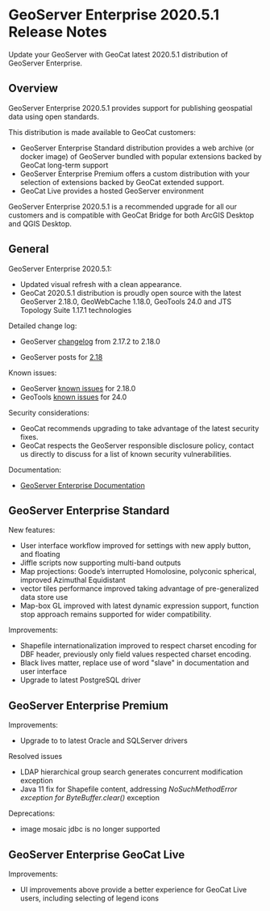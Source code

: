 GeoServer Enterprise 2020.5.1 Release Notes
===========================================

Update your GeoServer with GeoCat latest 2020.5.1 distribution of GeoServer Enterprise.

Overview
--------

GeoServer Enterprise 2020.5.1 provides support for publishing geospatial data using open standards.

This distribution is made available to GeoCat customers:

* GeoServer Enterprise Standard distribution provides a web archive (or docker image) of GeoServer bundled with popular extensions backed by GeoCat long-term support
* GeoServer Enterprise Premium offers a custom distribution with your selection of extensions backed by GeoCat extended support.
* GeoCat Live provides a hosted GeoServer environment

GeoServer Enterprise 2020.5.1 is a recommended upgrade for all our customers and is compatible with GeoCat Bridge for both ArcGIS Desktop and QGIS Desktop.

General
-------

GeoServer Enterprise 2020.5.1:

* Updated visual refresh with a clean appearance.
* GeoCat 2020.5.1 distribution is proudly open source with the latest GeoServer 2.18.0, GeoWebCache 1.18.0, GeoTools 24.0 and JTS Topology Suite 1.17.1 technologies

Detailed change log:

* GeoServer  [changelog](https://osgeo-org.atlassian.net/issues/?jql=project%20%3D%20GEOS%20AND%20fixVersion%20in%20(2.17.3%2C2.17.4%2C2.18-RC%2C%202.18.0%2C%202.18.1)%20AND%20status%20not%20in%20(Open)) from  2.17.2 to 2.18.0

* GeoServer posts for [2.18](http://geoserver.org/announcements/2020/09/26/geoserver-2-18-0-released.html)

Known issues:

* GeoServer [known issues](https://osgeo-org.atlassian.net/issues/?jql=project%20%3D%20GEOS%20AND%20type%20%3D%20Bug%20AND%20NOT%20component%20in%20(%22Community%20modules%22)%20AND%20affectedVersion%20in%20(2.18-RC%2C2.18.0)%20AND%20(Resolution%20%3D%20Unresolved%20OR%20fixVersion%20%3E%202.18.0%20)) for 2.18.0
* GeoTools [known issues](https://osgeo-org.atlassian.net/issues/?jql=project%20%3D%20GEOT%20AND%20type%20%3D%20Bug%20AND%20component%20!%3D%20unsupported%20AND%20affectedVersion%20in%20(24-RC%2C24.0)%20AND%20(Resolution%20%3D%20Unresolved%20OR%20fixVersion%20%3E%2024.0%20)) for 24.0

Security considerations:

* GeoCat recommends upgrading to take advantage of the latest security fixes.
* GeoCat respects the GeoServer responsible disclosure policy, contact us directly to discuss for a list of known security vulnerabilities. 

Documentation:

* [GeoServer Enterprise Documentation](https://www.geocat.net/docs/geoserver-enterprise/2020.5/)

GeoServer Enterprise Standard
-----------------------------

New features:

* User interface workflow improved for settings with new apply button, and floating 
* Jiffle scripts now supporting multi-band outputs
* Map projections: Goode’s interrupted Homolosine, polyconic spherical, improved Azimuthal Equidistant
* vector tiles performance improved taking advantage of pre-generalized data store use 
* Map-box GL improved with latest dynamic expression support, function stop approach remains supported for wider compatibility.

Improvements:

* Shapefile internationalization improved to respect charset encoding for DBF header, previously only field values respected charset encoding.
* Black lives matter, replace use of word "slave" in documentation and user interface
* Upgrade to latest PostgreSQL driver

GeoServer Enterprise Premium
----------------------------

Improvements:

* Upgrade to to latest Oracle and SQLServer drivers

Resolved issues

* LDAP hierarchical group search generates concurrent modification exception
* Java 11 fix for Shapefile content, addressing *NoSuchMethodError exception for ByteBuffer.clear()* exception

Deprecations:

* image mosaic jdbc is no longer supported

GeoServer Enterprise GeoCat Live
--------------------------------

Improvements:

* UI improvements above provide a better experience for GeoCat Live users, including selecting of legend icons 
